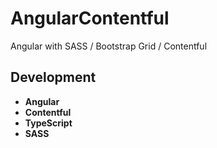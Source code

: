 # AngularContentful

Angular with SASS / Bootstrap Grid / Contentful

## Development

* **Angular** <br>
* **Contentful** <br>
* **TypeScript** <br>
* **SASS** <br>
